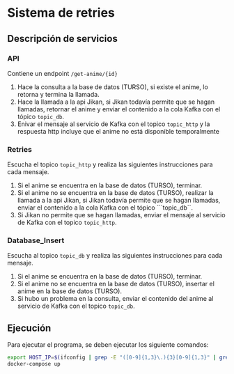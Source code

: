 # Sistema de retries

## Descripción de servicios

### API

Contiene un endpoint ```/get-anime/{id}```

1. Hace la consulta a la base de datos (TURSO), si existe el anime, lo retorna y termina la llamada.
2. Hace la llamada a la api Jikan, si Jikan todavía permite que se hagan llamadas, retornar el anime y enviar el contenido a la cola Kafka con el tópico ```topic_db```.
3. Enivar el mensaje al servicio de Kafka con el topico ```topic_http``` y la respuesta http incluye que el anime no está disponible temporalmente

### Retries

Escucha el topico ```topic_http``` y realiza las siguientes instrucciones para cada mensaje.

1. Si el anime se encuentra en la base de datos (TURSO), terminar.
2. Si el anime no se encuentra en la base de datos (TURSO), realizar la llamada a la api Jikan, si Jikan todavía permite que se hagan llamadas, enviar el contenido a la cola Kafka con el tópico ```topic_db``.
3. Si Jikan no permite que se hagan llamadas, enviar el mensaje al servicio de Kafka con el topico ```topic_http```.

### Database_Insert

Escucha al topico ```topic_db``` y realiza las siguientes instrucciones para cada mensaje.

1. Si el anime se encuentra en la base de datos (TURSO), terminar.
2. Si el anime no se encuentra en la base de datos (TURSO), insertar el anime en la base de datos (TURSO).
3. Si hubo un problema en la consulta, enviar el contenido del anime al servicio de Kafka con el topico ```topic_db```.


## Ejecución
Para ejecutar el programa, se deben ejecutar los siguiente comandos:
```bash
export HOST_IP=$(ifconfig | grep -E "([0-9]{1,3}\.){3}[0-9]{1,3}" | grep -v 127.0.0.1 | awk '{ print $2 }' | cut -f2 -d: | head -n1)
docker-compose up
```
